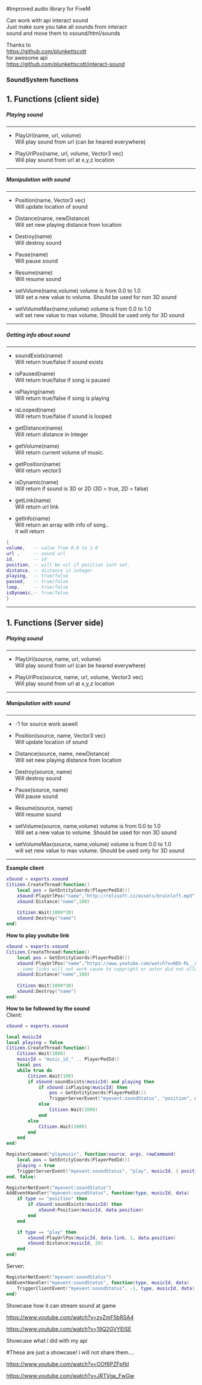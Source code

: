 #Improved audio library for FiveM

Can work with api interact sound<br>
Just make sure you take all sounds from interact<br>
sound and move them to xsound/html/sounds

Thanks to<br>
https://github.com/plunkettscott<br>
for awesome api<br>
https://github.com/plunkettscott/interact-sound<br>

### SoundSystem functions

**1. Functions (client side)**
------------

##### Playing sound
------------
   - PlayUrl(name, url, volume)<br>Will play sound from url (can be heared everywhere)
      
   - PlayUrlPos(name, url, volume, Vector3 vec) <br>Will play sound from url at x,y,z location 
------------
##### Manipulation with sound
------------
   - Position(name, Vector3 vec)<br>Will update location of sound
   
   - Distance(name, newDistance)<br>Will set new playing distance from location
     
   - Destroy(name)<br>Will destroy sound
     
   - Pause(name)<br>Will pause sound
     
   - Resume(name)<br>Will resume sound       
     
   - setVolume(name,volume) volume is from 0.0 to 1.0<br>Will set a new value to volume. Should be used for non 3D sound
     
   - setVolumeMax(name,volume) volume is from 0.0 to 1.0<br>will set new value to max volume. Should be used only for 3D sound
------------
 ##### Getting info about sound
------------
   - soundExists(name)<br>Will return true/false if sound exists
   
   - isPaused(name)<br>Will return true/false if song is paused
   
   - isPlaying(name)<br>Will return true/false if song is playing   
   
   - isLooped(name)<br>Will return true/false if sound is looped
   
   - getDistance(name)<br>Will return distance in Integer  
   
   - getVolume(name)<br>Will return current volume of music.   
   
   - getPosition(name) <br>Will return vector3
   
   - isDynamic(name) <br>Will return if sound is 3D or 2D (3D = true, 2D = false)
   
   - getLink(name) <br>Will return url link 
   
   - getInfo(name) <br>Will return an array with info of song..<br>it will return    
```LUA
{
volume,   -- value from 0.0 to 1.0
url ,     -- sound url
id,       -- id 
position, -- will be nil if position isnt set.
distance, -- distance in integer
playing,  -- true/false
paused,   -- true/false
loop,     -- true/false
isDynamic,-- true/false
}
```
------------
**1. Functions (Server side)**
------------

##### Playing sound
------------
   - PlayUrl(source, name, url, volume)<br>Will play sound from url (can be heared everywhere)
      
   - PlayUrlPos(source, name, url, volume, Vector3 vec) <br>Will play sound from url at x,y,z location 
------------
##### Manipulation with sound
------------
   - -1 for source work aswell

   - Position(source, name, Vector3 vec)<br>Will update location of sound
   
   - Distance(source, name, newDistance)<br>Will set new playing distance from location
     
   - Destroy(source, name)<br>Will destroy sound
     
   - Pause(source, name)<br>Will pause sound
     
   - Resume(source, name)<br>Will resume sound       
     
   - setVolume(source, name,volume) volume is from 0.0 to 1.0<br>Will set a new value to volume. Should be used for non 3D sound
     
   - setVolumeMax(source, name,volume) volume is from 0.0 to 1.0<br>will set new value to max volume. Should be used only for 3D sound
------------

 **Example client**       
 
```LUA
xSound = exports.xsound
Citizen.CreateThread(function()
    local pos = GetEntityCoords(PlayerPedId())
    xSound:PlayUrlPos("name","http://relisoft.cz/assets/brainleft.mp3",1,pos)
    xSound:Distance("name",100)
    
    Citizen.Wait(1000*30)
    xSound:Destroy("name")
end)
``` 

 **How to play youtube link**    
```LUA
xSound = exports.xsound
Citizen.CreateThread(function()
    local pos = GetEntityCoords(PlayerPedId())
    xSound:PlayUrlPos("name","https://www.youtube.com/watch?v=6Dh-RL__uN4",1,pos)
    --some links will not work cause to copyright or autor did not allowed to play video from iframe.
    xSound:Distance("name",100)
    
    Citizen.Wait(1000*30)
    xSound:Destroy("name")
end)
``` 

 **How to be followed by the sound**    
 Client:
```LUA
xSound = exports.xsound

local musicId
local playing = false
Citizen.CreateThread(function()
    Citizen.Wait(1000)
    musicId = "music_id_" .. PlayerPedId()
    local pos
    while true do
        Citizen.Wait(100)
        if xSound:soundExists(musicId) and playing then
            if xSound:isPlaying(musicId) then
                pos = GetEntityCoords(PlayerPedId())
                TriggerServerEvent("myevent:soundStatus", "position", musicId, { position = pos })
            else
                Citizen.Wait(1000)
            end
        else
            Citizen.Wait(1000)
        end
    end
end)

RegisterCommand("playmusic", function(source, args, rawCommand)
    local pos = GetEntityCoords(PlayerPedId())
    playing = true
    TriggerServerEvent("myevent:soundStatus", "play", musicId, { position = pos, link = "https://www.youtube.com/watch?v=6Dh-RL__uN4" })
end, false)

RegisterNetEvent("myevent:soundStatus")
AddEventHandler("myevent:soundStatus", function(type, musicId, data)
    if type == "position" then
        if xSound:soundExists(musicId) then
            xSound:Position(musicId, data.position)
        end
    end

    if type == "play" then
        xSound:PlayUrlPos(musicId, data.link, 1, data.position)
        xSound:Distance(musicId, 20)
    end
end)
``` 
 Server:
```LUA
RegisterNetEvent("myevent:soundStatus")
AddEventHandler("myevent:soundStatus", function(type, musicId, data)
    TriggerClientEvent("myevent:soundStatus", -1, type, musicId, data)
end)
``` 
Showcase how it can stream sound at game

https://www.youtube.com/watch?v=zyZmF5bRSA4

https://www.youtube.com/watch?v=19Q2GVYElSE

Showcase what i did with my api

#These are just a showcase! i will not share them....

https://www.youtube.com/watch?v=OOf6PZFpfkI

https://www.youtube.com/watch?v=JRTVga_FwGw
